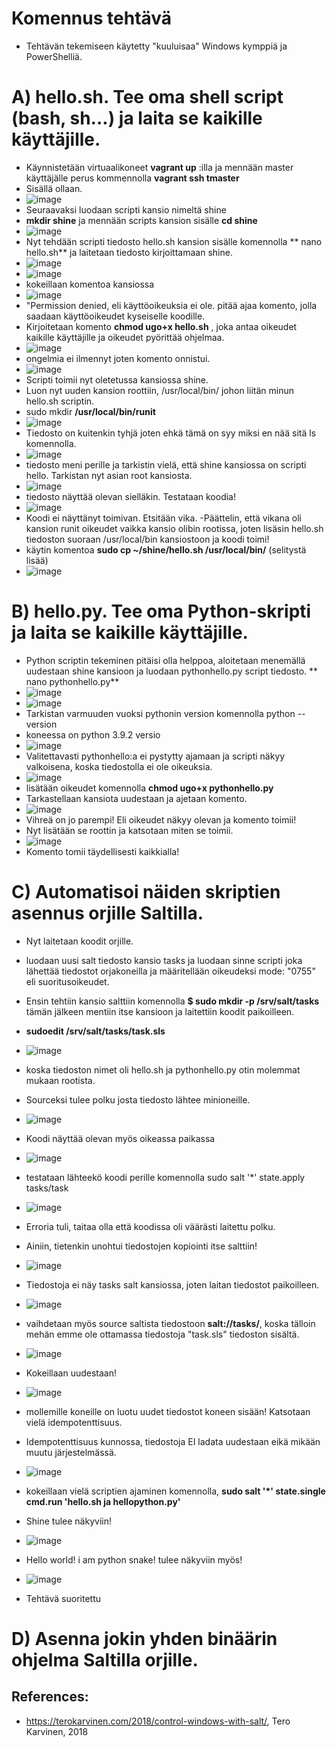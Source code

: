 # Komennus tehtävä
- Tehtävän tekemiseen käytetty "kuuluisaa" Windows kymppiä ja PowerShelliä. 

# A) hello.sh. Tee oma shell script (bash, sh...) ja laita se kaikille käyttäjille.
- Käynnistetään virtuaalikoneet **vagrant up** :illa ja mennään master käyttäjälle perus kommennolla **vagrant ssh tmaster** 
- Sisällä ollaan.
- ![image](https://user-images.githubusercontent.com/105793201/233036664-4a6feac5-e849-4eb8-96a5-7b77d55b069d.png)
- Seuraavaksi luodaan scripti kansio nimeltä shine 
- **mkdir shine** ja mennään scripts kansion sisälle **cd shine**
- ![image](https://user-images.githubusercontent.com/105793201/233334481-02112c8d-db38-4b3f-b3f2-49c371fe394b.png)
- Nyt tehdään scripti tiedosto hello.sh kansion sisälle komennolla ** nano hello.sh** ja laitetaan tiedosto kirjoittamaan shine. 
- ![image](https://user-images.githubusercontent.com/105793201/233334854-c9c616d9-1030-48c9-a3a6-18f96357d834.png)
- ![image](https://user-images.githubusercontent.com/105793201/233334926-c204eae4-caa3-423a-927f-d29ed5f96890.png)
- kokeillaan komentoa kansiossa
- ![image](https://user-images.githubusercontent.com/105793201/233335080-94185c43-0d65-428a-aff6-cfa9112d19da.png)
- "Permission denied, eli käyttöoikeuksia ei ole. pitää ajaa komento, jolla saadaan käyttöoikeudet kyseiselle koodille.
- Kirjoitetaan komento **chmod ugo+x hello.sh** , joka antaa oikeudet kaikille käyttäjille ja oikeudet pyörittää ohjelmaa. 
- ![image](https://user-images.githubusercontent.com/105793201/233335456-40bfbac7-71ce-44d4-8d8c-a92a1a2da21a.png)
- ongelmia ei ilmennyt joten komento onnistui.
- ![image](https://user-images.githubusercontent.com/105793201/233338245-032d1552-d535-4489-aff3-f162ad135cfa.png)
- Scripti toimii nyt oletetussa kansiossa shine.  
- Luon nyt uuden kansion roottiin, /usr/local/bin/ johon liitän minun hello.sh scriptin. 
- sudo mkdir **/usr/local/bin/runit**
- ![image](https://user-images.githubusercontent.com/105793201/233338913-06806054-aaaa-4c16-b201-37660d8746a8.png)
- Tiedosto on kuitenkin tyhjä joten ehkä tämä on syy miksi en nää sitä ls komennolla. 
- ![image](https://user-images.githubusercontent.com/105793201/233340250-5940c573-aed7-4971-be31-63f1bbbe0388.png)
- tiedosto meni perille ja tarkistin vielä, että shine kansiossa on scripti hello. Tarkistan nyt asian root kansiosta.
- ![image](https://user-images.githubusercontent.com/105793201/233340399-e8333197-f18a-4f8e-998c-208b15edc260.png)
- tiedosto näyttää olevan sielläkin. Testataan koodia!
- ![image](https://user-images.githubusercontent.com/105793201/233340754-2e1de5ab-46dc-434d-8ac7-46dab592d5ea.png)
- Koodi ei näyttänyt toimivan. Etsitään vika. 
-Päättelin, että vikana oli kansion runit oikeudet vaikka kansio olibin rootissa, joten lisäsin hello.sh tiedoston suoraan /usr/local/bin kansiostoon ja koodi toimi!
- käytin komentoa **sudo cp ~/shine/hello.sh /usr/local/bin/** (selitystä lisää)
- ![image](https://user-images.githubusercontent.com/105793201/233341846-38eb86bc-ae88-450c-8ac9-9e950ae53c64.png)

# B) hello.py. Tee oma Python-skripti ja laita se kaikille käyttäjille.
- Python scriptin tekeminen pitäisi olla helppoa, aloitetaan menemällä uudestaan shine kansioon ja luodaan pythonhello.py script tiedosto. ** nano pythonhello.py**
- ![image](https://user-images.githubusercontent.com/105793201/233342242-0d6c8bbf-b48a-43cf-a02f-8aa1b88c2e4c.png)
- ![image](https://user-images.githubusercontent.com/105793201/233342102-c9af6013-8e9b-4cf1-8f27-270b9b86bff8.png)
- Tarkistan varmuuden vuoksi pythonin version komennolla python --version
- koneessa on python 3.9.2 versio
- ![image](https://user-images.githubusercontent.com/105793201/233342947-fed27575-79cc-4a8e-b474-5206ba14497d.png)
- Valitettavasti pythonhello:a ei pystytty ajamaan ja scripti näkyy valkoisena, koska tiedostolla ei ole oikeuksia.
- ![image](https://user-images.githubusercontent.com/105793201/233343189-12342e15-9b84-43b8-bcc8-5583e196ba04.png)
- lisätään oikeudet komennolla **chmod ugo+x pythonhello.py**
- Tarkastellaan kansiota uudestaan ja ajetaan komento.
- ![image](https://user-images.githubusercontent.com/105793201/233343462-fe22fa3a-ff0b-4628-8392-ef703ddd4152.png)
-  Vihreä on jo parempi! Eli oikeudet näkyy olevan ja komento toimii!
-  Nyt lisätään se roottin ja katsotaan miten se toimii.
-  ![image](https://user-images.githubusercontent.com/105793201/233343815-fd74c2c4-855c-41e6-aa3c-0ae2fb741054.png)
- Komento tomii täydellisesti kaikkialla!

# C) Automatisoi näiden skriptien asennus orjille Saltilla.
- Nyt laitetaan koodit orjille. 
- luodaan uusi salt tiedosto kansio tasks ja luodaan sinne scripti joka lähettää tiedostot orjakoneilla ja määritellään oikeudeksi mode: "0755" eli suoritusoikeudet.
- Ensin tehtiin kansio salttiin komennolla **$ sudo mkdir -p /srv/salt/tasks** tämän jälkeen mentiin itse kansioon ja laitettiin koodit paikoilleen.
- **sudoedit /srv/salt/tasks/task.sls**
- ![image](https://user-images.githubusercontent.com/105793201/233346861-f4a8af88-a6e0-4e65-9e46-1a04f6ffa009.png)
- koska tiedoston nimet oli hello.sh ja pythonhello.py otin molemmat mukaan rootista.
- Sourceksi tulee polku josta tiedosto lähtee minioneille.
- ![image](https://user-images.githubusercontent.com/105793201/233346542-8865d7e0-61ca-47d8-bc83-c6f53d6d49a4.png)
- Koodi näyttää olevan myös oikeassa paikassa
- ![image](https://user-images.githubusercontent.com/105793201/233346913-8e865896-bf3c-4709-babe-72213e28b406.png)

- testataan lähteekö koodi perille komennolla sudo salt '*' state.apply tasks/task
- ![image](https://user-images.githubusercontent.com/105793201/233347312-82375906-3433-4175-aacd-6db13ebc00e2.png)
- Erroria tuli, taitaa olla että koodissa oli väärästi laitettu polku.
- Ainiin, tietenkin unohtui tiedostojen kopiointi itse salttiin!
- ![image](https://user-images.githubusercontent.com/105793201/233348235-b0dfe3c7-8a38-4e0e-a454-931964263375.png)
- Tiedostoja ei näy tasks salt kansiossa, joten laitan tiedostot paikoilleen.
- ![image](https://user-images.githubusercontent.com/105793201/233348963-ceeb5439-ca51-4cd3-a3ce-2c3af1742c16.png)
- vaihdetaan myös source saltista tiedostoon **salt://tasks/**, koska tälloin mehän emme ole ottamassa tiedostoja "task.sls" tiedoston sisältä.
- ![image](https://user-images.githubusercontent.com/105793201/233349937-372ba0b3-0a96-4587-b205-0ee81f63f686.png)
- Kokeillaan uudestaan!
- ![image](https://user-images.githubusercontent.com/105793201/233350164-3017799f-b7eb-4ba0-92ec-76f4a201cbc0.png)
- mollemille koneille on luotu uudet tiedostot koneen sisään! Katsotaan vielä idempotenttisuus.
- Idempotenttisuus kunnossa, tiedostoja EI ladata uudestaan eikä mikään muutu järjestelmässä.
- ![image](https://user-images.githubusercontent.com/105793201/233350371-bf8aaa6f-b7e5-41fc-bf17-67d8d938ecb1.png)
- kokeillaan vielä scriptien ajaminen komennolla, **sudo salt '*' state.single cmd.run 'hello.sh ja hellopython.py'**
- Shine tulee näkyviin!
- ![image](https://user-images.githubusercontent.com/105793201/233350820-dd810875-f622-466f-bc60-2e5f4f2e4d68.png)
- Hello world! i am python snake! tulee näkyviin myös!
- ![image](https://user-images.githubusercontent.com/105793201/233350937-a0a3270b-1317-41bf-8cb7-9f0668315d15.png)
- Tehtävä suoritettu

# D) Asenna jokin yhden binäärin ohjelma Saltilla orjille.



## References: 
- https://terokarvinen.com/2018/control-windows-with-salt/, Tero Karvinen, 2018
